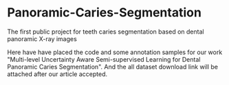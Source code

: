 # Panoramic-Caries-Segmentation
The first public project for teeth caries segmentation based on  dental panoramic X-ray images

Here have have placed the code and some annotation samples for our work "Multi-level Uncertainty Aware Semi-supervised
Learning for Dental Panoramic Caries Segmentation". And the all dataset download link will be attached after our article accepted.  
